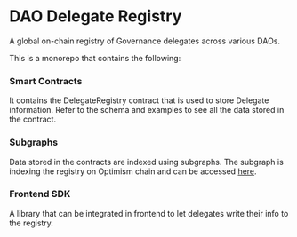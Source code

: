 # DAO Delegate Registry

A global on-chain registry of Governance delegates across various DAOs.

This is a monorepo that contains the following:

### Smart Contracts
It contains the DelegateRegistry contract that is used to store Delegate information. Refer to the schema and examples to see all the data stored in the contract.

### Subgraphs
Data stored in the contracts are indexed using subgraphs. The subgraph is indexing the registry on Optimism chain and can be accessed [here](https://thegraph.com/hosted-service/subgraph/maheshmurthy/dao-delegate-registry).

### Frontend SDK
A library that can be integrated in frontend to let delegates write their info to the registry.


